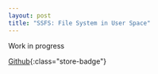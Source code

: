 ```yaml
---
layout: post
title: "SSFS: File System in User Space"
---
```


Work in progress

[Github](https://github.com/xSooDx/ssfs){:class="store-badge"}